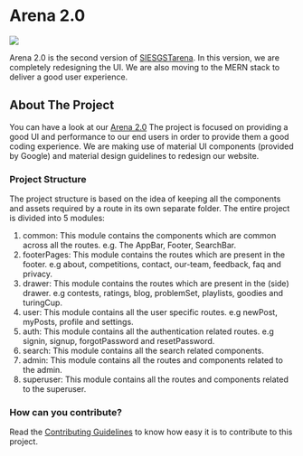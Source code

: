 # Arena 2.0
![](https://github.com/siesgstarena/Arena-2.0/workflows/Continuous%20Integration/badge.svg)

Arena 2.0 is the second version of [SIESGSTarena](http://arena.siesgst.ac.in/). In this version, we are completely redesigning the UI. We are also moving to the MERN stack to deliver a good user experience.

## About The Project

You can have a look at our [Arena 2.0](https://arena-2.herokuapp.com/)
The project is focused on providing a good UI and performance to our end users in order to provide them a good coding experience. We are making use of material UI components (provided by Google) and material design guidelines to redesign our website.

### Project Structure

The project structure is based on the idea of keeping all the components and assets required by a route in its own separate folder.
The entire project is divided into 5 modules:

1. common: This module contains the components which are common across all the routes. e.g. The AppBar, Footer, SearchBar.
1. footerPages: This module contains the routes which are present in the footer. e.g about, competitions, contact, our-team, feedback, faq and privacy.
1. drawer: This module contains the routes which are present in the (side) drawer. e.g contests, ratings, blog, problemSet, playlists, goodies and turingCup.
1. user: This module contains all the user specific routes. e.g newPost, myPosts, profile and settings.
1. auth: This module contains all the authentication related routes. e.g signin, signup, forgotPassword and resetPassword.
1. search: This module contains all the search related components.
1. admin: This module contains all the routes and components related to the admin.
1. superuser: This module contains all the routes and components related to the superuser.

### How can you contribute?

Read the [Contributing Guidelines](https://github.com/siesgstarena/Arena-2.0/blob/master/CONTRIBUTING.md) to know how easy it is to contribute to this project.
